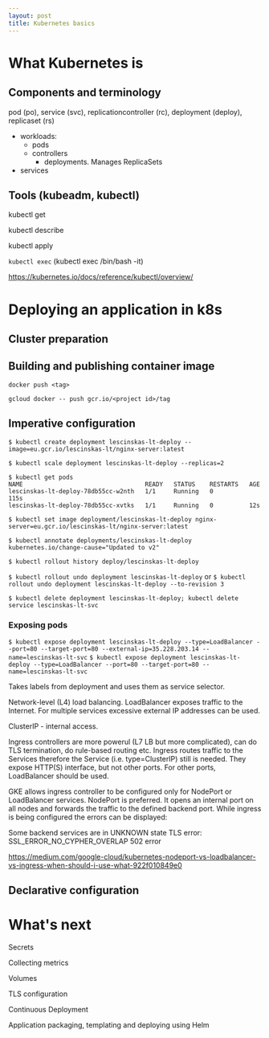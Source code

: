 ```yaml
---
layout: post
title: Kubernetes basics
---
```


# What Kubernetes is

## Components and terminology

pod (po), service (svc), replicationcontroller (rc), deployment (deploy), replicaset (rs)

* workloads:
  * pods
  * controllers
    * deployments. Manages ReplicaSets
* services

## Tools (kubeadm, kubectl)

kubectl get

kubectl describe

kubectl apply

`kubectl exec` (kubectl exec <POD> /bin/bash -it)

https://kubernetes.io/docs/reference/kubectl/overview/

# Deploying an application in k8s

## Cluster preparation

## Building and publishing container image

`docker push <tag>`

`gcloud docker -- push gcr.io/<project id>/tag`

## Imperative configuration

`$ kubectl create deployment lescinskas-lt-deploy --image=eu.gcr.io/lescinskas-lt/nginx-server:latest`

`$ kubectl scale deployment lescinskas-lt-deploy --replicas=2`

```
$ kubectl get pods
NAME                                  READY   STATUS    RESTARTS   AGE
lescinskas-lt-deploy-78db55cc-w2nth   1/1     Running   0          115s
lescinskas-lt-deploy-78db55cc-xvtks   1/1     Running   0          12s
```

`$ kubectl set image deployment/lescinskas-lt-deploy nginx-server=eu.gcr.io/lescinskas-lt/nginx-server:latest`

`$ kubectl annotate deployments/lescinskas-lt-deploy kubernetes.io/change-cause="Updated to v2"`

`$ kubectl rollout history deploy/lescinskas-lt-deploy`

`$ kubectl rollout undo deployment lescinskas-lt-deploy` or `$ kubectl rollout undo deployment lescinskas-lt-deploy --to-revision 3`

`$ kubectl delete deployment lescinskas-lt-deploy; kubectl delete service lescinskas-lt-svc`

### Exposing pods

`$ kubectl expose deployment lescinskas-lt-deploy --type=LoadBalancer --port=80 --target-port=80 --external-ip=35.228.203.14 --name=lescinskas-lt-svc`
`$ kubectl expose deployment lescinskas-lt-deploy --type=LoadBalancer --port=80 --target-port=80 --name=lescinskas-lt-svc`

Takes labels from deployment and uses them as service selector.

Network-level (L4) load balancing. LoadBalancer exposes traffic to the Internet. For multiple services excessive external IP addresses can be used.

ClusterIP - internal access.

Ingress controllers are more powerul (L7 LB but more complicated), can do TLS termination, do rule-based routing etc. Ingress routes traffic to the Services therefore the Service (i.e. type=ClusterIP) still is needed. They expose HTTP(S) interface, but not other ports. For other ports, LoadBalancer should be used.

GKE allows ingress controller to be configured only for NodePort or LoadBalancer services. NodePort is preferred. It opens an internal port on all nodes and forwards the traffic to the defined backend port.
While ingress is being configured the errors can be displayed:

Some backend services are in UNKNOWN state
TLS error: SSL_ERROR_NO_CYPHER_OVERLAP
502 error

https://medium.com/google-cloud/kubernetes-nodeport-vs-loadbalancer-vs-ingress-when-should-i-use-what-922f010849e0

## Declarative configuration

# What's next

Secrets

Collecting metrics

Volumes

TLS configuration

Continuous Deployment

Application packaging, templating and deploying using Helm
